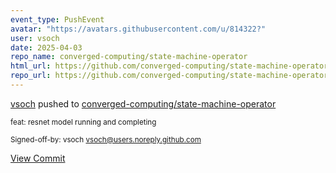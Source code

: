 ```yaml
---
event_type: PushEvent
avatar: "https://avatars.githubusercontent.com/u/814322?"
user: vsoch
date: 2025-04-03
repo_name: converged-computing/state-machine-operator
html_url: https://github.com/converged-computing/state-machine-operator/commit/dd01ee071c1c1e35df19edf01a5f961194984127
repo_url: https://github.com/converged-computing/state-machine-operator
---
```


<a href='https://github.com/vsoch' target='_blank'>vsoch</a> pushed to <a href='https://github.com/converged-computing/state-machine-operator' target='_blank'>converged-computing/state-machine-operator</a>

<small>feat: resnet model running and completing

Signed-off-by: vsoch <vsoch@users.noreply.github.com></small>

<a href='https://github.com/converged-computing/state-machine-operator/commit/dd01ee071c1c1e35df19edf01a5f961194984127' target='_blank'>View Commit</a>